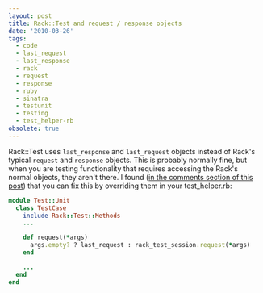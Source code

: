 ```yaml
---
layout: post
title: Rack::Test and request / response objects
date: '2010-03-26'
tags:
  - code
  - last_request
  - last_response
  - rack
  - request
  - response
  - ruby
  - sinatra
  - testunit
  - testing
  - test_helper-rb
obsolete: true
---
```


Rack::Test uses `last_response` and `last_request` objects instead of Rack's typical `request` and `response` objects. This is probably normally fine, but when you are testing functionality that requires accessing the Rack's normal objects, they aren't there. I found (<a href='http://www.brynary.com/2009/3/5/rack-test-released-a-simple-testing-api-for-rack-based-frameworks-and-apps'>in the comments section of this post</a>) that you can fix this by overriding them in your test_helper.rb:

```ruby
module Test::Unit
  class TestCase
    include Rack::Test::Methods
    ...

    def request(*args)
      args.empty? ? last_request : rack_test_session.request(*args)
    end

    ...
  end
end

```

